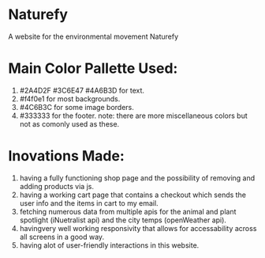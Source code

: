 # Naturefy
  A website for the environmental movement Naturefy


# Main Color Pallette Used:

1. #2A4D2F #3C6E47 #4A6B3D for text.
2. #f4f0e1 for most backgrounds.
3. #4C6B3C for some image borders.
4. #333333 for the footer.
note: there are more miscellaneous colors but not as comonly used as these.

# Inovations Made:
1. having a fully functioning shop page and the possibility of removing and adding products via js.
2. having a working cart page that contains a checkout which sends the user info and the items in cart to my email.
3. fetching numerous data from multiple apis for the animal and plant spotlight (iNuetralist api) and the city temps (openWeather api).
4. havingvery well working responsivity that allows for accessability across all screens in a good way.
5. having alot of user-friendly interactions in this website.
